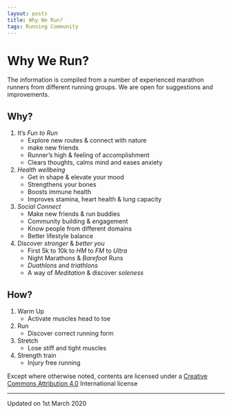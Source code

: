 ```yaml
---
layout: posts
title: Why We Run?
tags: Running Community
---
```


# Why We Run?

The information is compiled from a number of experienced marathon runners from
different running groups. We are open for suggestions and improvements.

Why?
----

1.  It’s _Fun to Run_
    *   Explore new routes & connect with nature
    *   make new friends
    *   Runner’s high & feeling of accomplishment
    *   Clears thoughts, calms mind and eases anxiety
2.  _Health wellbeing_
    *   Get in shape & elevate your mood
    *   Strengthens your bones
    *   Boosts immune health
    *   Improves stamina, heart health & lung capacity
3.  _Social Connect_
    *   Make new friends & run buddies
    *   Community building & engagement
    *   Know people from different domains
    *   Better lifestyle balance
4.  Discover _stronger_ & _better you_
    *   First 5k to 10k to _HM_ to _FM_ to _Ultra_
    *   Night Marathons & _Barefoot_ Runs
    *   _Duathlons_ and _triathlons_
    *   A way of _Meditation_ & discover _soleness_

How?
----

1.  Warm Up
    *   Activate muscles head to toe
2.  Run
    *   Discover correct running form
3.  Stretch
    *   Lose stiff and tight muscles
4.  Strength train
    *   Injury free running

Except where otherwise noted, contents are licensed under a [Creative Commons Attribution 4.0](https://creativecommons.org/licenses/by/4.0/) International license

---

Updated on 1st March 2020
